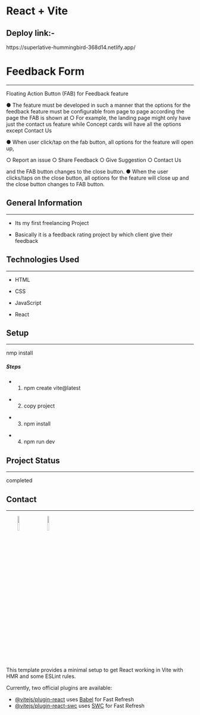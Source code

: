 # React + Vite


<h2>Deploy link:-</h2><p>https://superlative-hummingbird-368d14.netlify.app/</p>




<h1>Feedback Form</h1>
<hr><p>Floating Action Button (FAB) for Feedback feature</p>
<p>● The feature must be developed in such a manner that the options
for the feedback feature must be configurable from page to page
according the page the FAB is shown at
○ For example, the landing page might only have just the
contact us feature while Concept cards will have all the
options except Contact Us</p>
<p>● When user click/tap on the fab button, all options for the feature
will open up,</p>
<p>○ Report an issue
○ Share Feedback
○ Give Suggestion
○ Contact Us</p>
<p>and the FAB button changes to the close button.
● When the user clicks/taps on the close button, all options for the
feature will close up and the close button changes to FAB button.</p><h2>General Information</h2>
<hr><ul>
<li>Its my first freelancing Project</li>
</ul><ul>
<li>Basically it is a feedback rating project by which client give their feedback</li>
</ul><h2>Technologies Used</h2>
<hr><ul>
<li>HTML</li>
</ul><ul>
<li>CSS</li>
</ul><ul>
<li>JavaScript</li>
</ul><ul>
<li>React</li>
</ul><h2>Setup</h2>
<hr><p>nmp install</p><h5>Steps</h5><ul>
<li>
<ol>
<li>npm create vite@latest</li>
</ol>
</li>
</ul><ul>
<li>
<ol start="2">
<li>copy project</li>
</ol>
</li>
</ul><ul>
<li>
<ol start="3">
<li>npm install</li>
</ol>
</li>
</ul><ul>
<li>
<ol start="4">
<li>npm run dev</li>
</ol>
</li>
</ul><h2>Project Status</h2>
<hr><p>completed</p><h2>Contact</h2>
<hr><p><span style="margin-right: 30px;"></span><a href="https://www.linkedin.com/in/abhishek-prajapati-3a1a5119b/"><img target="_blank" src="https://cdn.jsdelivr.net/gh/devicons/devicon/icons/linkedin/linkedin-original.svg" style="width: 10%;"></a><span style="margin-right: 30px;"></span><a href="https://github.com/abhi-develope?tab=repositories"><img target="_blank" src="https://cdn.jsdelivr.net/gh/devicons/devicon/icons/github/github-original.svg" style="width: 10%;"></a></p>

This template provides a minimal setup to get React working in Vite with HMR and some ESLint rules.

Currently, two official plugins are available:

- [@vitejs/plugin-react](https://github.com/vitejs/vite-plugin-react/blob/main/packages/plugin-react/README.md) uses [Babel](https://babeljs.io/) for Fast Refresh
- [@vitejs/plugin-react-swc](https://github.com/vitejs/vite-plugin-react-swc) uses [SWC](https://swc.rs/) for Fast Refresh
